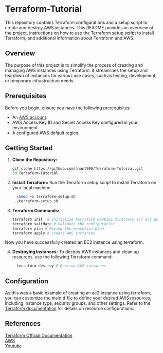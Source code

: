 # Terraform-Tutorial

This repository contains Terraform configurations and a setup script to create and destroy AWS instances. This README provides an overview of the project, instructions on how to use the Terraform setup script to install Terraform, and additional information about Terraform and AWS.

## Overview

The purpose of this project is to simplify the process of creating and managing AWS instances using Terraform. It streamlines the setup and teardown of instances for various use cases, such as testing, development, or temporary infrastructure needs.

## Prerequisites

Before you begin, ensure you have the following prerequisites:

- An [AWS account](https://aws.amazon.com/).
- AWS Access Key ID and Secret Access Key configured in your environment.
- A configured AWS default region.

## Getting Started

1. **Clone the Repository:**

   ```bash
   git clone https://github.com/anant996/Terraform-Tutorial.git
   cd Terraform-Tutorial

2. **Install Terraform:**
   Run the Terraform setup script to install Terraform on your local machine:<br>
   ```bash
     chmod +x terraform-setup.sh
    ./terraform-setup.sh
   
3. **Terraform Commands:**
   ```bash
   terraform init  # Initialize Terraform working directory (if not done already)
   terraform validate # Validate the configuration
   terraform plan # Review the execution plan
   terraform apply # Create AWS instances

Now you have successfully created an EC2 instance using terraform.

4. **Destroying Instances:**
   To destroy AWS instances and clean up resources, use the following Terraform command:<br>
   ```bash
     terraform destroy # Destroy AWS instances

## Configuration
  As this was a basic example of creating an ec2 instance using terraform, you can customize the main.tf file to define your desired AWS resources, including instance type, security groups, and other settings. Refer to the [Terraform documentation](https://developer.hashicorp.com/terraform/tutorials/aws-get-started) for details on resource configurations.

## References
  [Terraform Official Documentation](https://www.terraform.io/)<br>
  [AWS](https://aws.amazon.com/)<br>
  [Youtube](https://www.youtube.com/watch?v=WCOM5odW0VY)<br>
